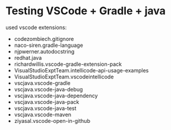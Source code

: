 # Testing VSCode + Gradle + java

used vscode extensions: 
* codezombiech.gitignore
* naco-siren.gradle-language
* njpwerner.autodocstring
* redhat.java
* richardwillis.vscode-gradle-extension-pack
* VisualStudioExptTeam.intellicode-api-usage-examples
* VisualStudioExptTeam.vscodeintellicode
* vscjava.vscode-gradle
* vscjava.vscode-java-debug
* vscjava.vscode-java-dependency
* vscjava.vscode-java-pack
* vscjava.vscode-java-test
* vscjava.vscode-maven
* ziyasal.vscode-open-in-github